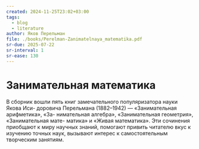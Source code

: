 ```yaml
---
created: 2024-11-25T23:02+03:00
tags:
  - blog
  - literature
author: Яков Перельман
file: ./books/Perelman-Zanimatelnaya_matematika.pdf
sr-due: 2025-07-22
sr-interval: 1
sr-ease: 130
---
```


# Занимательная математика

В сборник вошли пять книг замечательного популяризатора науки Якова Иси- доровича Перельмана (1882–1942) — «Занимательная арифметика», «За- нимательная алгебра», «Занимательная геометрия», «Занимательная мате- матика» и «Живая математика». Эти сочинения приобщают к миру научных знаний, помогают привить читателю вкус к изучению точных наук, вызывают интерес к самостоятельным творческим занятиям.
